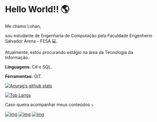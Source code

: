 # Hello World!! :earth_americas:

Me chamo Lohan, 

sou estudante de Engenharia de Computação pela Faculdade Engenherio Salvador Arena - FESA :computer:.

Atualmente, estou procurando estágio na área da Tecnologia da Informação.



**Linguagens:** C# e SQL.

**Ferramentas:** GIT.

[![Anurag’s github stats](https://github-readme-stats.vercel.app/api?username=Lohan1303)](https://github.com/Lohan1303)

[![Top Langs](https://github-readme-stats.vercel.app/api/top-langs/?username=Lohan1303&layout=compact)](https://github.com/Lohan1303)

Caso queira acompanhar meus conteúdos  ⤵️

[![img](https://camo.githubusercontent.com/927d6b3961fa048ff7303daf291cb5869dfa25018997cf8c1373c2f6a85b1458/68747470733a2f2f696d672e736869656c64732e696f2f62616467652f2d476d61696c2d2532333333333f7374796c653d666f722d7468652d6261646765266c6f676f3d676d61696c266c6f676f436f6c6f723d7768697465)](mailto:lohanbatista2003@gmail.com) [![img](https://camo.githubusercontent.com/acaa286597b43c96dc02b69b90de15a65c52063e31835b763a061cc815f64bac/68747470733a2f2f696d672e736869656c64732e696f2f62616467652f2d496e7374616772616d2d2532334534343035463f7374796c653d666f722d7468652d6261646765266c6f676f3d696e7374616772616d266c6f676f436f6c6f723d7768697465)](https://www.instagram.com/lohan_b_moreira/) [![img](https://camo.githubusercontent.com/c00f87aeebbec37f3ee0857cc4c20b21fefde8a96caf4744383ebfe44a47fe3f/68747470733a2f2f696d672e736869656c64732e696f2f62616467652f2d4c696e6b6564496e2d2532333030373742353f7374796c653d666f722d7468652d6261646765266c6f676f3d6c696e6b6564696e266c6f676f436f6c6f723d7768697465)](https://www.linkedin.com/in/lohanbatista/)



